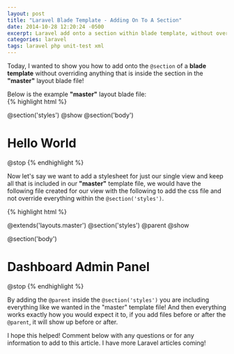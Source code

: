 ```yaml
---
layout: post
title: "Laravel Blade Template - Adding On To A Section"
date: 2014-10-28 12:20:24 -0500
excerpt: Laravel add onto a section within blade template, without overriding
categories: laravel
tags: laravel php unit-test xml
---
```

Today, I wanted to show you how to add onto the `@section` of a **blade template** without overriding anything that is inside the section in the **"master"** layout blade file!  

Below is the example **"master"** layout blade file:  
{% highlight html %}
<!-- app/views/layouts/master.blade.php -->

<!doctype html>
<html lang="en">
  <head>
    <meta charset="UTF-8">
    <title>Master Blade Layout File</title>
    @section('styles')
      <link rel="stylesheet" href="/assets/css/styles.css" />
    @show
  </head>
  <body>
    @section('body')
      <h1>Hello World</h1>
    @stop
  </body>
</html>
{% endhighlight %}

Now let's say we want to add a stylesheet for just our single view and keep all that is included in our **"master"** template file, we would have the following file created for our view with the following to add the css file and not override everything within the `@section('styles')`.  

{% highlight html %}
<!-- app/views/layouts/admin/dashboard.blade.php -->

@extends('layouts.master')
  @section('styles')
    @parent
    <link rel="stylesheet" href="/assets/css/dashboard-styles.css" />
  @show

  @section('body')
    <h1>Dashboard Admin Panel</h1>
  @stop
{% endhighlight %}

By adding the `@parent` inside the `@section('styles')` you are including everything like we wanted in the "master" template file! And then everything works exactly how you would expect it to, if you add files before or after the `@parent`, it will show up before or after.

I hope this helped! Comment below with any questions or for any information to add to this article. I have more Laravel articles coming!
